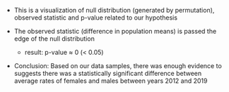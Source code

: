 * This is a visualization of null distribution (generated by permutation), observed statistic and p-value related to our hypothesis

* The observed statistic (difference in population means) is passed the edge of the null distribution
	- result: p-value ≈ 0 (< 0.05)
* Conclusion: Based on our data samples, there was enough evidence to suggests there was a statistically significant difference between average rates of females and males between years 2012 and 2019

	
	
	


